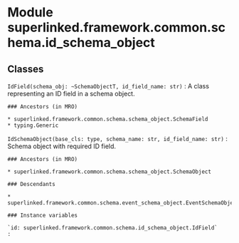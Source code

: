 Module superlinked.framework.common.schema.id_schema_object
===========================================================

Classes
-------

`IdField(schema_obj: ~SchemaObjectT, id_field_name: str)`
:   A class representing an ID field in a schema object.

    ### Ancestors (in MRO)

    * superlinked.framework.common.schema.schema_object.SchemaField
    * typing.Generic

`IdSchemaObject(base_cls: type, schema_name: str, id_field_name: str)`
:   Schema object with required ID field.

    ### Ancestors (in MRO)

    * superlinked.framework.common.schema.schema_object.SchemaObject

    ### Descendants

    * superlinked.framework.common.schema.event_schema_object.EventSchemaObject

    ### Instance variables

    `id: superlinked.framework.common.schema.id_schema_object.IdField`
    :